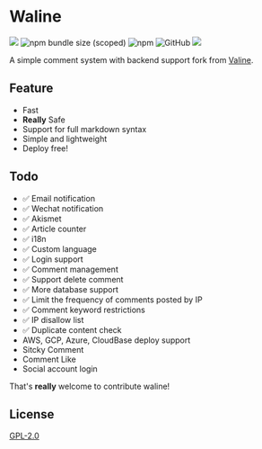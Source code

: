 # Waline

![](https://img.shields.io/npm/v/@waline/vercel?color=critical&logo=npm&style=flat-square)
![npm bundle size (scoped)](https://img.shields.io/bundlephobia/minzip/@waline/client?style=flat-square&label=size)
![npm](https://img.shields.io/npm/dm/@waline/vercel?style=flat-square)
![GitHub](https://img.shields.io/github/license/lizheming/waline?style=flat-square)
[ ![](https://img.shields.io/badge/telegram-walinejs-2ca5e0?logo=telegram&style=flat-square) ](https://t.me/walinejs)

A simple comment system with backend support fork from [Valine](https://valine.js.org). 


## Feature

- Fast
- **Really** Safe
- Support for full markdown syntax
- Simple and lightweight
- Deploy free!


## Todo

- ✅ Email notification
- ✅ Wechat notification
- ✅ Akismet 
- ✅ Article counter
- ✅ i18n
- ✅ Custom language
- ✅ Login support
- ✅ Comment management
- ✅ Support delete comment
- ✅ More database support
- ✅ Limit the frequency of comments posted by IP
- ✅ Comment keyword restrictions
- ✅ IP disallow list
- ✅ Duplicate content check
- AWS, GCP, Azure, CloudBase deploy support
- Sitcky Comment
- Comment Like
- Social account login

That's **really** welcome to contribute waline!


## License
[GPL-2.0](https://github.com/lizheming/Waline/blob/master/LICENSE)

